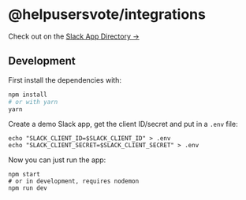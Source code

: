 # @helpusersvote/integrations

Check out on the [Slack App Directory →](https://slack.com/apps/AC4FLGD2S-us-election-countdown)


## Development

First install the dependencies with:

```sh
npm install
# or with yarn
yarn
```

Create a demo Slack app, get the client ID/secret and put in a `.env` file:

```
echo "SLACK_CLIENT_ID=$SLACK_CLIENT_ID" > .env
echo "SLACK_CLIENT_SECRET=$SLACK_CLIENT_SECRET" > .env
```

Now you can just run the app:

```
npm start
# or in development, requires nodemon
npm run dev
```